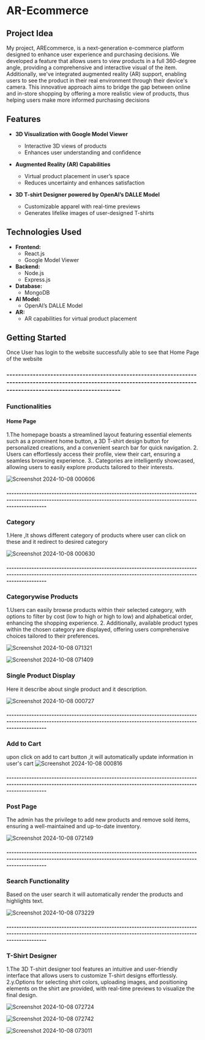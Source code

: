 # AR-Ecommerce

## Project Idea
My project, AREcommerce, is a next-generation e-commerce platform designed to enhance user experience and purchasing decisions. We developed a feature that allows users to view products in a full 360-degree angle, providing a comprehensive and interactive visual of the item. Additionally, we've integrated augmented reality (AR) support, enabling users to see the product in their real environment through their device's camera. This innovative approach aims to bridge the gap between online and in-store shopping by offering a more realistic view of products, thus helping users make more informed purchasing decisions


## Features
- **3D Visualization with Google Model Viewer**
  - Interactive 3D views of products
  - Enhances user understanding and confidence

- **Augmented Reality (AR) Capabilities**
  - Virtual product placement in user’s space
  - Reduces uncertainty and enhances satisfaction

- **3D T-shirt Designer powered by OpenAI’s DALLE Model**
  - Customizable apparel with real-time previews
  - Generates lifelike images of user-designed T-shirts

## Technologies Used
- **Frontend:**
  - React.js
  - Google Model Viewer
- **Backend:**
  - Node.js
  - Express.js
- **Database:**
  - MongoDB
- **AI Model:**
  - OpenAI’s DALLE Model
- **AR:**
  - AR capabilities for virtual product placement

## Getting Started
Once User has login to the website successfully able to see that Home Page of the website
### -------------------------------------------------------------------------------------------------------------------------------------------------------------------------

### Functionalities

#### Home Page
1.The homepage boasts a streamlined layout featuring essential elements such as a prominent home button, a 3D T-shirt
design button for personalized creations, and a convenient search bar for quick navigation.
2. Users can effortlessly access their profile, view their cart,  ensuring a seamless browsing experience.
3.. Categories are intelligently showcased, allowing users to easily explore products tailored to their interests.

![Screenshot 2024-10-08 000606](https://github.com/user-attachments/assets/f9b2931b-b8d0-485b-9359-7388054493ce)
#### ------------------------------------------------------------------------------------------------------------------------------------------------------------------------

### Category 
1.Here ,It shows different category of products where user can click on these and it redirect to desired category

![Screenshot 2024-10-08 000630](https://github.com/user-attachments/assets/9fb925f0-875b-460a-80d0-6ab682ae8c7e)
#### ------------------------------------------------------------------------------------------------------------------------------------------------------------------------
### Categorywise Products
1.Users can easily browse products within their selected category, with options to filter by cost (low to high or high
to low) and alphabetical order, enhancing the shopping experience.
2. Additionally, available product types within the chosen category are displayed, offering users comprehensive choices tailored to their preferences.

![Screenshot 2024-10-08 071321](https://github.com/user-attachments/assets/1670b3b1-f262-418e-9f2c-53c379f28864)


![Screenshot 2024-10-08 071409](https://github.com/user-attachments/assets/754a5103-e31e-4dd2-80a8-4962c3d78a51)

### Single Product Display
Here it describe about single product and it description.

![Screenshot 2024-10-08 000727](https://github.com/user-attachments/assets/7b86ab1b-31f6-4204-9452-56a5d8774bc6)

#### ------------------------------------------------------------------------------------------------------------------------------------------------------------------------

### Add to Cart
upon click on add to cart button ,it will automatically update information in user's cart
![Screenshot 2024-10-08 000816](https://github.com/user-attachments/assets/6723bc81-0236-4657-9476-36f1cb88c47a)
#### ------------------------------------------------------------------------------------------------------------------------------------------------------------------------
### Post Page
The admin has the privilege to add new products and remove sold items, ensuring a well-maintained and up-to-date inventory.

![Screenshot 2024-10-08 072149](https://github.com/user-attachments/assets/739f50cf-df8c-4ecb-9f1e-59cfc4bc1c42)

#### ------------------------------------------------------------------------------------------------------------------------------------------------------------------------

### Search Functionality
Based on the user search it will automatically render the products and highlights text.

![Screenshot 2024-10-08 073229](https://github.com/user-attachments/assets/518b8928-73d9-405c-964b-a22b7f5e6b09)

#### ------------------------------------------------------------------------------------------------------------------------------------------------------------------------
### T-Shirt Designer
1.The 3D T-shirt designer tool features an intuitive and user-friendly interface that allows users to customize T-shirt
designs effortlessly.
2.y.Options for selecting shirt colors, uploading images, and positioning elements on the shirt are
provided, with real-time previews to visualize the final design.

![Screenshot 2024-10-08 072724](https://github.com/user-attachments/assets/d795b214-4a94-469b-890d-f10b5c953575)



![Screenshot 2024-10-08 072742](https://github.com/user-attachments/assets/fa49cf31-747a-4aea-8378-a956fc562249)


![Screenshot 2024-10-08 073011](https://github.com/user-attachments/assets/17651e21-eb9a-49bd-8a69-42dc359b4a1e)


